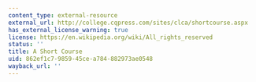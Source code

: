 ```yaml
---
content_type: external-resource
external_url: http://college.cqpress.com/sites/clca/shortcourse.aspx
has_external_license_warning: true
license: https://en.wikipedia.org/wiki/All_rights_reserved
status: ''
title: A Short Course
uid: 862ef1c7-9859-45ce-a784-882973ae0548
wayback_url: ''
---
```

